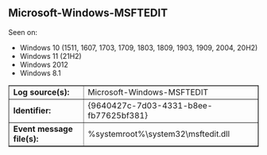 ## Microsoft-Windows-MSFTEDIT

Seen on:
* Windows 10 (1511, 1607, 1703, 1709, 1803, 1809, 1903, 1909, 2004, 20H2)
* Windows 11 (21H2)
* Windows 2012
* Windows 8.1

<table border="1" class="docutils">
  <tbody>
    <tr>
      <td><b>Log source(s):</b></td>
      <td>Microsoft-Windows-MSFTEDIT</td>
    </tr>
    <tr>
      <td><b>Identifier:</b></td>
      <td>{9640427c-7d03-4331-b8ee-fb77625bf381}</td>
    </tr>
    <tr>
      <td><b>Event message file(s):</b></td>
      <td>%systemroot%\system32\msftedit.dll</td>
    </tr>
  </tbody>
</table>

&nbsp;

